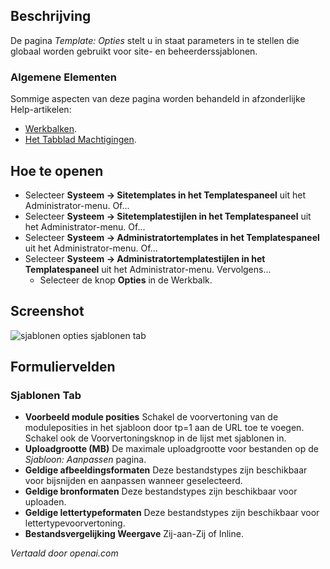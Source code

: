 <!-- Filename: Help4.x:Template:_Options  / Display title: Sjabloon: Opties -->

## Beschrijving

De pagina *Template: Opties* stelt u in staat parameters in te stellen die globaal worden gebruikt voor 
site- en beheerderssjablonen.

### Algemene Elementen

Sommige aspecten van deze pagina worden behandeld in afzonderlijke Help-artikelen:

* [Werkbalken](jdocmanual?article=help/common-elements/toolbars).
* [Het Tabblad Machtigingen](jdocmanual?article=help/common-elements/edit-permissions).

## Hoe te openen

- Selecteer **Systeem → Sitetemplates in het Templatespaneel** uit het
  Administrator-menu. Of...
- Selecteer **Systeem → Sitetemplatestijlen in het Templatespaneel**
  uit het Administrator-menu. Of...
- Selecteer **Systeem → Administratortemplates in het Templatespaneel**
  uit het Administrator-menu. Of...
- Selecteer **Systeem → Administratortemplatestijlen in het Templatespaneel**
  uit het Administrator-menu. Vervolgens...
  - Selecteer de knop **Opties** in de Werkbalk.

## Screenshot

![sjablonen opties sjablonen tab](../../../nl/images/templates/templates-options-templates-tab.png)

## Formuliervelden

### Sjablonen Tab

- **Voorbeeld module posities** Schakel de voorvertoning van de moduleposities in
  het sjabloon door tp=1 aan de URL toe te voegen. Schakel ook de Voorvertoningsknop
  in de lijst met sjablonen in.
- **Uploadgrootte (MB)** De maximale uploadgrootte voor bestanden op de
  *Sjabloon: Aanpassen* pagina.
- **Geldige afbeeldingsformaten** Deze bestandstypes zijn beschikbaar voor bijsnijden
  en aanpassen wanneer geselecteerd.
- **Geldige bronformaten** Deze bestandstypes zijn beschikbaar voor uploaden.
- **Geldige lettertypeformaten** Deze bestandstypes zijn beschikbaar voor lettertypevoorvertoning.
- **Bestandsvergelijking Weergave** Zij-aan-Zij of Inline.

*Vertaald door openai.com*


